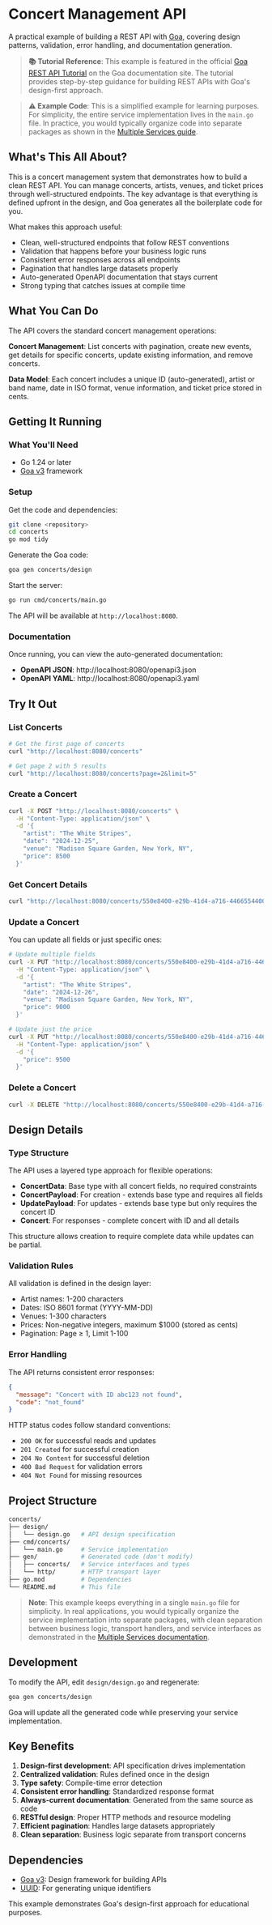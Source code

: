 # Concert Management API

A practical example of building a REST API with [Goa](https://goa.design/),
covering design patterns, validation, error handling, and documentation
generation.

> **📚 Tutorial Reference**: This example is featured in the official
> [Goa REST API Tutorial](https://goa.design/docs/3-tutorials/1-rest-api/) on
> the Goa documentation site. The tutorial provides step-by-step guidance for
> building REST APIs with Goa's design-first approach.

> **⚠️ Example Code**: This is a simplified example for learning purposes. For 
> simplicity, the entire service implementation lives in the `main.go` file. 
> In practice, you would typically organize code into separate packages as 
> shown in the
> [Multiple Services guide](https://goa.design/docs/6-advanced/2-multiple-services/).

## What's This All About?

This is a concert management system that demonstrates how to build a clean REST
API. You can manage concerts, artists, venues, and ticket prices through
well-structured endpoints. The key advantage is that everything is defined
upfront in the design, and Goa generates all the boilerplate code for you.

What makes this approach useful:
- Clean, well-structured endpoints that follow REST conventions
- Validation that happens before your business logic runs
- Consistent error responses across all endpoints
- Pagination that handles large datasets properly
- Auto-generated OpenAPI documentation that stays current
- Strong typing that catches issues at compile time

## What You Can Do

The API covers the standard concert management operations:

**Concert Management**: List concerts with pagination, create new events, get
 details for specific concerts, update existing information, and remove
 concerts.

**Data Model**: Each concert includes a unique ID (auto-generated), artist or
 band name, date in ISO format, venue information, and ticket price stored in
 cents.

## Getting It Running

### What You'll Need
- Go 1.24 or later
- [Goa v3](https://goa.design/) framework

### Setup

Get the code and dependencies:
```bash
git clone <repository>
cd concerts
go mod tidy
```

Generate the Goa code:
```bash
goa gen concerts/design
```

Start the server:
```bash
go run cmd/concerts/main.go
```

The API will be available at `http://localhost:8080`.

### Documentation

Once running, you can view the auto-generated documentation:
- **OpenAPI JSON**: http://localhost:8080/openapi3.json
- **OpenAPI YAML**: http://localhost:8080/openapi3.yaml

## Try It Out

### List Concerts

```bash
# Get the first page of concerts
curl "http://localhost:8080/concerts"

# Get page 2 with 5 results
curl "http://localhost:8080/concerts?page=2&limit=5"
```

### Create a Concert

```bash
curl -X POST "http://localhost:8080/concerts" \
  -H "Content-Type: application/json" \
  -d '{
    "artist": "The White Stripes",
    "date": "2024-12-25",
    "venue": "Madison Square Garden, New York, NY",
    "price": 8500
  }'
```

### Get Concert Details

```bash
curl "http://localhost:8080/concerts/550e8400-e29b-41d4-a716-446655440000"
```

### Update a Concert

You can update all fields or just specific ones:

```bash
# Update multiple fields
curl -X PUT "http://localhost:8080/concerts/550e8400-e29b-41d4-a716-446655440000" \
  -H "Content-Type: application/json" \
  -d '{
    "artist": "The White Stripes",
    "date": "2024-12-26",
    "venue": "Madison Square Garden, New York, NY",
    "price": 9000
  }'

# Update just the price
curl -X PUT "http://localhost:8080/concerts/550e8400-e29b-41d4-a716-446655440000" \
  -H "Content-Type: application/json" \
  -d '{
    "price": 9500
  }'
```

### Delete a Concert

```bash
curl -X DELETE "http://localhost:8080/concerts/550e8400-e29b-41d4-a716-446655440000"
```

## Design Details

### Type Structure

The API uses a layered type approach for flexible operations:

- **ConcertData**: Base type with all concert fields, no required constraints
- **ConcertPayload**: For creation - extends base type and requires all fields
- **UpdatePayload**: For updates - extends base type but only requires the concert ID
- **Concert**: For responses - complete concert with ID and all details

This structure allows creation to require complete data while updates can be partial.

### Validation Rules

All validation is defined in the design layer:
- Artist names: 1-200 characters
- Dates: ISO 8601 format (YYYY-MM-DD) 
- Venues: 1-300 characters
- Prices: Non-negative integers, maximum $1000 (stored as cents)
- Pagination: Page ≥ 1, Limit 1-100

### Error Handling

The API returns consistent error responses:

```json
{
  "message": "Concert with ID abc123 not found",
  "code": "not_found"
}
```

HTTP status codes follow standard conventions:
- `200 OK` for successful reads and updates
- `201 Created` for successful creation  
- `204 No Content` for successful deletion
- `400 Bad Request` for validation errors
- `404 Not Found` for missing resources

## Project Structure

```bash
concerts/
├── design/
│   └── design.go   # API design specification
├── cmd/concerts/
│   └── main.go     # Service implementation 
├── gen/            # Generated code (don't modify)
│   ├── concerts/   # Service interfaces and types
│   └── http/       # HTTP transport layer
├── go.mod          # Dependencies
└── README.md       # This file
```

> **Note**: This example keeps everything in a single `main.go` file for 
> simplicity. In real applications, you would typically organize the service 
> implementation into separate packages, with clean separation between business 
> logic, transport handlers, and service interfaces as demonstrated in the 
> [Multiple Services documentation](https://goa.design/docs/6-advanced/2-multiple-services/).

## Development

To modify the API, edit `design/design.go` and regenerate:

```bash
goa gen concerts/design
```

Goa will update all the generated code while preserving your service implementation.

## Key Benefits

1. **Design-first development**: API specification drives implementation
2. **Centralized validation**: Rules defined once in the design
3. **Type safety**: Compile-time error detection
4. **Consistent error handling**: Standardized response format
5. **Always-current documentation**: Generated from the same source as code
6. **RESTful design**: Proper HTTP methods and resource modeling
7. **Efficient pagination**: Handles large datasets appropriately
8. **Clean separation**: Business logic separate from transport concerns

## Dependencies

- [Goa v3](https://goa.design/): Design framework for building APIs
- [UUID](https://github.com/google/uuid): For generating unique identifiers

This example demonstrates Goa's design-first approach for educational purposes.